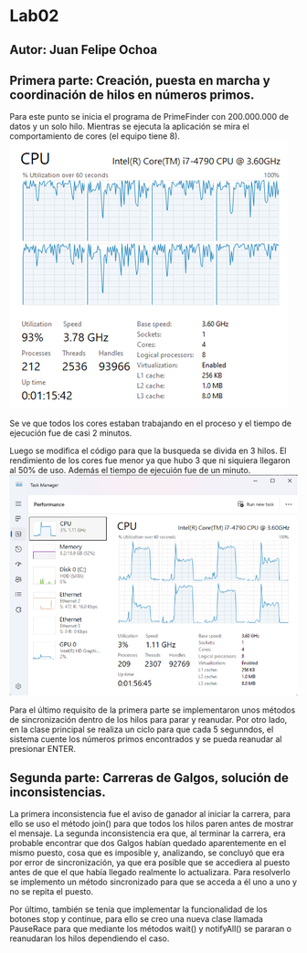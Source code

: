 # Lab02
## Autor: Juan Felipe Ochoa

## Primera parte: Creación, puesta en marcha y coordinación de hilos en números primos.

Para este punto se inicia el programa de PrimeFinder con 200.000.000 de datos y un solo hilo.
Mientras se ejecuta la aplicación se mira el comportamiento de cores (el equipo tiene 8).
![Screenshot 2025-08-23 074608.png](util%2FScreenshot%202025-08-23%20074608.png)


Se ve que todos los cores estaban trabajando en el proceso y el tiempo de ejecución fue de casi 2 minutos.

Luego se modifica el código para que la busqueda se divida en 3 hilos. El rendimiento de los cores fue
menor ya que hubo 3 que ni siquiera llegaron al 50% de uso. Además el tiempo de ejecuión fue de un minuto.
![Screenshot 2025-08-23 082713.png](util%2FScreenshot%202025-08-23%20082713.png)

Para el último requisito de la primera parte se implementaron unos métodos de sincronización dentro de los hilos para parar y reanudar. 
Por otro lado, en la clase principal se realiza un ciclo para que cada 5 segunndos, el sistema cuente los números primos encontrados y se pueda 
reanudar al presionar ENTER.

## Segunda parte: Carreras de Galgos, solución de inconsistencias.

La primera inconsistencia fue el aviso de ganador al iniciar la carrera, para ello se uso el método join() para que todos los hilos paren antes de mostrar el mensaje.
La segunda inconsistencia era que, al terminar la carrera, era probable encontrar que dos Galgos habían quedado aparentemente en el mismo puesto, cosa que es imposible y, analizando, 
se concluyó que era por error de sincronización, ya que era posible que se accediera al puesto antes de que el que había llegado realmente lo actualizara. Para resolverlo
se implemento un método sincronizado para que se acceda a él uno a uno y no se repita el puesto. 

Por último, también se tenía que implementar la funcionalidad de los botones stop y continue, para ello se creo una nueva clase llamada PauseRace para que
mediante los métodos wait() y notifyAll() se pararan o reanudaran los hilos dependiendo el caso. 